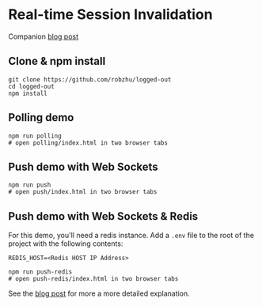 # Real-time Session Invalidation

Companion [blog post](https://updateloop.dev/lets-build-you-have-been-logged-out/)

## Clone & npm install

```
git clone https://github.com/robzhu/logged-out
cd logged-out
npm install
```

## Polling demo

```
npm run polling
# open polling/index.html in two browser tabs
```

## Push demo with Web Sockets

```
npm run push
# open push/index.html in two browser tabs
```

## Push demo with Web Sockets & Redis

For this demo, you'll need a redis instance. Add a `.env` file to the root of the project with the following contents:

```
REDIS_HOST=<Redis HOST IP Address>
```

```
npm run push-redis
# open push-redis/index.html in two browser tabs
```

See the [blog post](https://updateloop.dev/lets-build-you-have-been-logged-out/) for more a more detailed explanation.
